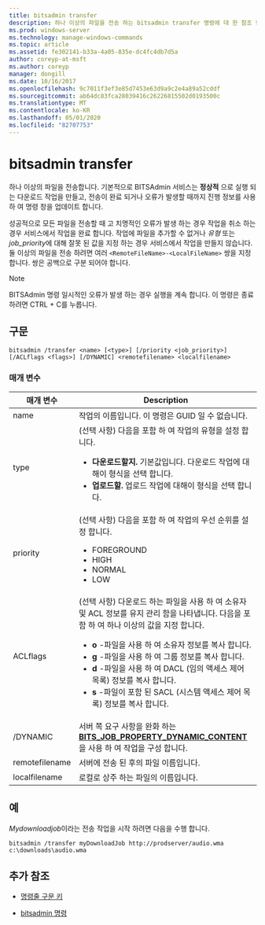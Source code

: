 ```yaml
---
title: bitsadmin transfer
description: 하나 이상의 파일을 전송 하는 bitsadmin transfer 명령에 대 한 참조 항목입니다.
ms.prod: windows-server
ms.technology: manage-windows-commands
ms.topic: article
ms.assetid: fe302141-b33a-4a05-835e-dc4fc4db7d5a
author: coreyp-at-msft
ms.author: coreyp
manager: dongill
ms.date: 10/16/2017
ms.openlocfilehash: 9c7011f3ef3e85d7453e63d9a9c2e4a89a52cddf
ms.sourcegitcommit: ab64dc83fca28039416c26226815502d0193500c
ms.translationtype: MT
ms.contentlocale: ko-KR
ms.lasthandoff: 05/01/2020
ms.locfileid: "82707753"
---
```

# <a name="bitsadmin-transfer"></a>bitsadmin transfer

하나 이상의 파일을 전송합니다. 기본적으로 BITSAdmin 서비스는 **정상적** 으로 실행 되는 다운로드 작업을 만들고, 전송이 완료 되거나 오류가 발생할 때까지 진행 정보를 사용 하 여 명령 창을 업데이트 합니다.

성공적으로 모든 파일을 전송할 때 고 치명적인 오류가 발생 하는 경우 작업을 취소 하는 경우 서비스에서 작업을 완료 합니다. 작업에 파일을 추가할 수 없거나 *유형* 또는 *job_priority*에 대해 잘못 된 값을 지정 하는 경우 서비스에서 작업을 만들지 않습니다. 둘 이상의 파일을 전송 하려면 여러 `<RemoteFileName>-<LocalFileName>` 쌍을 지정 합니다. 쌍은 공백으로 구분 되어야 합니다.

> [!NOTE]
> BITSAdmin 명령 일시적인 오류가 발생 하는 경우 실행을 계속 합니다. 이 명령은 종료 하려면 CTRL + C를 누릅니다.

## <a name="syntax"></a>구문

```
bitsadmin /transfer <name> [<type>] [/priority <job_priority>] [/ACLflags <flags>] [/DYNAMIC] <remotefilename> <localfilename>
```

### <a name="parameters"></a>매개 변수

| 매개 변수 | Description |
| --------- | ----------- |
| name | 작업의 이름입니다. 이 명령은 GUID 일 수 없습니다. |
| type | (선택 사항) 다음을 포함 하 여 작업의 유형을 설정 합니다.<ul><li>**다운로드할지.** 기본값입니다. 다운로드 작업에 대해이 형식을 선택 합니다.</li><li>**업로드할.** 업로드 작업에 대해이 형식을 선택 합니다.</li></ul> |
| priority | (선택 사항) 다음을 포함 하 여 작업의 우선 순위를 설정 합니다.<ul><li>FOREGROUND</li><li>HIGH</li><li>NORMAL</li><li>LOW</li></ul> |
| ACLflags | (선택 사항) 다운로드 하는 파일을 사용 하 여 소유자 및 ACL 정보를 유지 관리 함을 나타냅니다. 다음을 포함 하 여 하나 이상의 값을 지정 합니다.<ul><li>**o** -파일을 사용 하 여 소유자 정보를 복사 합니다.</li><li>**g** -파일을 사용 하 여 그룹 정보를 복사 합니다.</li><li>**d** -파일을 사용 하 여 DACL (임의 액세스 제어 목록) 정보를 복사 합니다.</li><li>**s** -파일이 포함 된 SACL (시스템 액세스 제어 목록) 정보를 복사 합니다.</li></ul> |
| /DYNAMIC | 서버 쪽 요구 사항을 완화 하는 [**BITS_JOB_PROPERTY_DYNAMIC_CONTENT**](https://docs.microsoft.com/windows/win32/api/bits5_0/ne-bits5_0-bits_job_property_id)을 사용 하 여 작업을 구성 합니다. |
| remotefilename | 서버에 전송 된 후의 파일 이름입니다. |
| localfilename | 로컬로 상주 하는 파일의 이름입니다. |

## <a name="examples"></a>예

*Mydownloadjob*이라는 전송 작업을 시작 하려면 다음을 수행 합니다.

```
bitsadmin /transfer myDownloadJob http://prodserver/audio.wma c:\downloads\audio.wma
```

## <a name="additional-references"></a>추가 참조

- [명령줄 구문 키](command-line-syntax-key.md)

- [bitsadmin 명령](bitsadmin.md)
